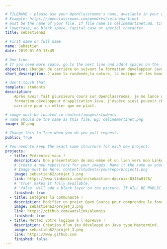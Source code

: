```yaml
---

# FILENAME : please use your OpenClassrooms's name, available in your url.
# Example: https://openclassrooms.com/membres/celinemartinet
# must be the name of your file. If file name is celinemartinet.md, title is celinemartinet.
# lowercase, no blank space, Capital case or special character.
title: sebastien62

# First name or full name
name: Sebastien
date: 2019-01-09 13:45

# One line.
# If you need more space, go to the next line and add 4 spaces on the left, as in 'description'.
objective: Changer de carrière en suivant la formation développeur Java sur OC.
short_description: J'aime la randonée,la nature, la musique et les bandes déssinées.

# don't touch that
template: students
description:
    Après avoir fait plussieurs cours sur OpenClassrooms, je me lance dans la
	formation développeur d'application Java, j'éspère ainsi pouvoir changer de
	carrière pour un métier que me plait.

# image must be located in content/images/students
# name should be the same as this file. Eg: celinemartinet.png
image: OC.png

# Change this to True when you do you pull request.
public: True

# You need to keep the exact same structure for each new project.
projects:
  - title: Présentez-vous !
    description: Une présentation de moi-même et un lien vers mon LinkedIn.
    # Create a new repository for your images. Name it the same as your nickname and profile picture.
    # Image must be here: content/students/yourrepo/project1.png
    image: sebastien62/projet_1.png
    link: https://www.linkedin.com/in/sebastien-decroix-8348a8178/
    # 'true' makes it fully available.
    # 'false' will add a black layer on the picture. IT WILL BE PUBLIC!
    finished: true
  - title: Intégrez la communauté !
    description: Modifier un projet Open Source pour comprendre le fonctionnement de Git, de Github et des pull requests. 
    image: sebastien62/projet_2.png
    link: https://github.com/watslink/alumnis
    finished: true
  - title: Mettez votre logique à l'épreuve !
    description: Création d’un jeu développé en Java type Mastermind.
    image: sebastien62/projet_3.png
    link: https://www.github.com
    finished: false
---
```

